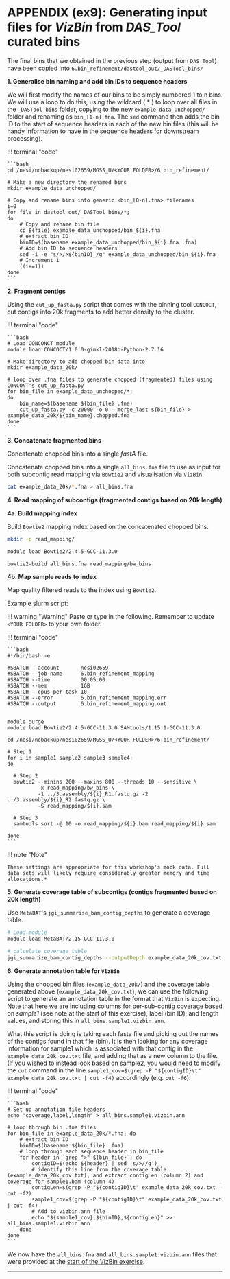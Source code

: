 # APPENDIX (ex9): Generating input files for *VizBin* from *DAS_Tool* curated bins

The final bins that we obtained in the previous step (output from `DAS_Tool`) have been copied into `6.bin_refinement/dastool_out/_DASTool_bins/`

**1. Generalise bin naming and add bin IDs to sequence headers**

We will first modify the names of our bins to be simply numbered 1 to n bins. We will use a loop to do this, using the wildcard ( * ) to loop over all files in the `_DASTool_bins` folder, copying to the new `example_data_unchopped/` folder and renaming as `bin_[1-n].fna`. The `sed` command then adds the bin ID to the start of sequence headers in each of the new bin files (this will be handy information to have in the sequence headers for downstream processing).

!!! terminal "code"

    ```bash
    cd /nesi/nobackup/nesi02659/MGSS_U/<YOUR FOLDER>/6.bin_refinement/

    # Make a new directory the renamed bins
    mkdir example_data_unchopped/

    # Copy and rename bins into generic <bin_[0-n].fna> filenames
    i=0
    for file in dastool_out/_DASTool_bins/*;
    do
        # Copy and rename bin file
        cp ${file} example_data_unchopped/bin_${i}.fna
        # extract bin ID
        binID=$(basename example_data_unchopped/bin_${i}.fna .fna)
        # Add bin ID to sequence headers
        sed -i -e "s/>/>${binID}_/g" example_data_unchopped/bin_${i}.fna
        # Increment i
        ((i+=1))
    done
    ```

**2. Fragment contigs**

Using the `cut_up_fasta.py` script that comes with the binning tool `CONCOCT`, cut contigs into 20k fragments to add better density to the cluster.

!!! terminal "code"

    ```bash
    # Load CONCONCT module
    module load CONCOCT/1.0.0-gimkl-2018b-Python-2.7.16

    # Make directory to add chopped bin data into
    mkdir example_data_20k/

    # loop over .fna files to generate chopped (fragmented) files using CONCONT's cut_up_fasta.py
    for bin_file in example_data_unchopped/*;
    do
        bin_name=$(basename ${bin_file} .fna)
        cut_up_fasta.py -c 20000 -o 0 --merge_last ${bin_file} > example_data_20k/${bin_name}.chopped.fna
    done
    ```

**3. Concatenate fragmented bins**

Concatenate chopped bins into a single *fastA* file.

Concatenate chopped bins into a single `all_bins.fna` file to use as input for both subcontig read mapping via `Bowtie2` and visualisation via `VizBin`.

```bash
cat example_data_20k/*.fna > all_bins.fna
```

**4. Read mapping of subcontigs (fragmented contigs based on 20k length)**

**4a. Build mapping index**

Build `Bowtie2` mapping index based on the concatenated chopped bins.

```bash
mkdir -p read_mapping/

module load Bowtie2/2.4.5-GCC-11.3.0

bowtie2-build all_bins.fna read_mapping/bw_bins
```

**4b. Map sample reads to index**

Map quality filtered reads to the index using `Bowtie2`.

Example slurm script:

!!! warning "Warning"
    Paste or type in the following. Remember to update `<YOUR FOLDER>` to your own folder.

!!! terminal "code"

    ```bash
    #!/bin/bash -e

    #SBATCH --account       nesi02659
    #SBATCH --job-name      6.bin_refinement_mapping
    #SBATCH --time          00:05:00
    #SBATCH --mem           1GB
    #SBATCH --cpus-per-task 10
    #SBATCH --error         6.bin_refinement_mapping.err
    #SBATCH --output        6.bin_refinement_mapping.out


    module purge
    module load Bowtie2/2.4.5-GCC-11.3.0 SAMtools/1.15.1-GCC-11.3.0

    cd /nesi/nobackup/nesi02659/MGSS_U/<YOUR FOLDER>/6.bin_refinement/

    # Step 1
    for i in sample1 sample2 sample3 sample4;
    do

      # Step 2
      bowtie2 --minins 200 --maxins 800 --threads 10 --sensitive \
              -x read_mapping/bw_bins \
              -1 ../3.assembly/${i}_R1.fastq.gz -2 ../3.assembly/${i}_R2.fastq.gz \
              -S read_mapping/${i}.sam

      # Step 3
      samtools sort -@ 10 -o read_mapping/${i}.bam read_mapping/${i}.sam

    done
    ```
!!! note "Note"

    These settings are appropriate for this workshop's mock data. Full data sets will likely require considerably greater memory and time allocations.*

**5. Generate coverage table of subcontigs (contigs fragmented based on 20k length)**

Use `MetaBAT`'s `jgi_summarise_bam_contig_depths` to generate a coverage table.

```bash
# Load module
module load MetaBAT/2.15-GCC-11.3.0

# calculate coverage table
jgi_summarize_bam_contig_depths --outputDepth example_data_20k_cov.txt read_mapping/sample*.bam
```

**6. Generate annotation table for `VizBin`**

Using the chopped bin files (`example_data_20k/`) and the coverage table generated above (`example_data_20k_cov.txt`), we can use the following script to generate an annotation table in the format that `VizBin` is expecting. Note that here we are including columns for per-sub-contig coverage based on *sample1* (see note at the start of this exercise), label (bin ID), and length values, and storing this in `all_bins.sample1.vizbin.ann`.

What this script is doing is taking each fasta file and picking out the names of the contigs found in that file (bin). It is then looking for any coverage information for sample1 which is associated with that contig in the `example_data_20k_cov.txt` file, and adding that as a new column to the file. (If you wished to instead look based on sample2, you would need to modify the `cut` command in the line `sample1_cov=$(grep -P "${contigID}\t" example_data_20k_cov.txt | cut -f4)` accordingly (e.g. `cut -f6`).

!!! terminal "code"

    ```bash
    # Set up annotation file headers
    echo "coverage,label,length" > all_bins.sample1.vizbin.ann
    
    # loop through bin .fna files
    for bin_file in example_data_20k/*.fna; do
        # extract bin ID
        binID=$(basename ${bin_file} .fna)
        # loop through each sequence header in bin_file
        for header in `grep ">" ${bin_file}`; do
            contigID=$(echo ${header} | sed 's/>//g')
            # identify this line from the coverage table (example_data_20k_cov.txt), and extract contigLen (column 2) and coverage for sample1.bam (column 4)
            contigLen=$(grep -P "${contigID}\t" example_data_20k_cov.txt | cut -f2)
            sample1_cov=$(grep -P "${contigID}\t" example_data_20k_cov.txt | cut -f4)
            # Add to vizbin.ann file
            echo "${sample1_cov},${binID},${contigLen}" >> all_bins.sample1.vizbin.ann
        done
    done
    ```

We now have the `all_bins.fna` and `all_bins.sample1.vizbin.ann` files that were provided at the [start of the VizBin exercise](https://github.com/GenomicsAotearoa/metagenomics_summer_school/blob/master/materials/day2/ex9_refining_bins.md#prepare-input-files-for-vizbin).

---
